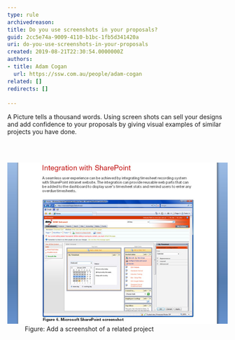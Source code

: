 ```yaml
---
type: rule
archivedreason: 
title: Do you use screenshots in your proposals?
guid: 2cc5e74a-9009-4110-b1bc-1fb5d341420a
uri: do-you-use-screenshots-in-your-proposals
created: 2019-08-21T22:30:54.0000000Z
authors:
- title: Adam Cogan
  url: https://ssw.com.au/people/adam-cogan
related: []
redirects: []

---
```



<p class="ssw15-rteElement-P">A Picture tells a thousand words. Using screen shots can sell your designs and add confidence to your proposals by giving visual examples of similar projects you have done.​<br></p>
<br><excerpt class='endintro'></excerpt><br>
<dl class="image"><dt><img src="Proposals_Screeshot.jpg" alt="Proposals_Screeshot.jpg" />​​</dt><dd>Figure: Add a screenshot of a related project​<br></dd></dl>


